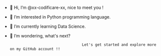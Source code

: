 - 👋 Hi, I’m @xx-codificare-xx, nice to meet you !
- 👀 I’m interested in Python programming language.
- 🌱 I’m currently learning Data Science.
- 🧐 I’m wondering, what's next?

                                       Let's get started and explore more on my GitHub account !!
